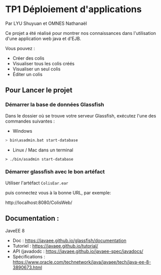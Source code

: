 # TP1 Déploiement d'applications

Par LYU Shuyuan et OMNES Nathanaël

Ce projet a été réalisé pour montrer nos connaissances dans l'utilisation d'une application web java et d'EJB.


Vous pouvez :
- Créer des colis
- Visualiser tous les colis créés
- Visualiser un seul colis
- Éditer un colis


## Pour Lancer le projet

### Démarrer la base de données Glassfish 
Dans le dossier où se trouve votre serveur Glassfish, exécutez l'une des commandes suivantes :

- Windows
```bash
> bin\asadmin.bat start-database
```
- Linux / Mac dans un terminal
```
> ./bin/asadmin start-database
```

### Démarrer glassfish avec le bon artéfact
Utiliser l'artéfact `ColisEar.ear`

puis connectez vous à la bonne URL, par exemple:

http://localhost:8080/ColisWeb/

## Documentation :

JaveEE 8
- Doc : https://javaee.github.io/glassfish/documentation
- Tutoriel : https://javaee.github.io/tutorial/
- API (javadodc : https://javaee.github.io/javaee-spec/javadocs/
- Spécifications : https://www.oracle.com/technetwork/java/javaee/tech/java-ee-8-3890673.html